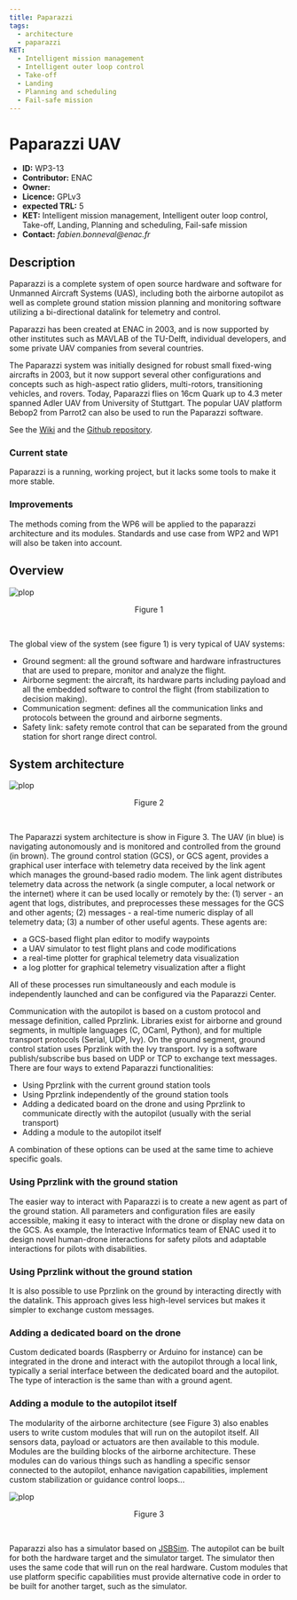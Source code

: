```yaml
---
title: Paparazzi
tags:
  - architecture
  - paparazzi
KET:
  - Intelligent mission management
  - Intelligent outer loop control
  - Take-off
  - Landing
  - Planning and scheduling
  - Fail-safe mission
---
```


# Paparazzi UAV

- __ID:__ WP3-13
- __Contributor:__ ENAC
- __Owner:__ 
- __Licence:__ GPLv3
- __expected TRL:__ 5
- __KET:__ Intelligent mission management, Intelligent outer loop control, Take-off, Landing, Planning and scheduling, Fail-safe mission
- __Contact:__ _fabien.bonneval@enac.fr_


## Description

Paparazzi is a complete system of open source hardware and software for Unmanned Aircraft Systems (UAS), including both the airborne autopilot as well as complete ground station mission planning and monitoring software utilizing a bi-directional datalink for telemetry and control.

Paparazzi has been created at ENAC in 2003, and is now supported by other institutes such as MAVLAB of the TU-Delft, individual developers, and some private UAV companies from several countries.

The Paparazzi system was initially designed for robust small fixed-wing aircrafts in 2003, but it now support several other configurations and concepts such as high-aspect ratio gliders, multi-rotors, transitioning vehicles, and rovers. Today, Paparazzi flies on 16cm Quark up to 4.3 meter spanned Adler UAV from University of Stuttgart. The popular UAV platform Bebop2 from Parrot2 can also be used to run the Paparazzi software.

See the [Wiki](http://wiki.paparazziuav.org/wiki/Main_Page) and the [Github repository](https://github.com/paparazzi/paparazzi/).


### Current state

Paparazzi is a running, working project, but it lacks some tools to make it more stable.


### Improvements

The methods coming from the WP6 will be applied to the paparazzi architecture and its modules.
Standards and use case from WP2 and WP1 will also be taken into account.





## Overview

![plop](../../img/paparazzi_overview.jpg)
<p align="center">Figure 1</p>
<br/>

The global view of the system (see figure 1) is very typical of UAV systems:

- Ground segment: all the ground software and hardware infrastructures that are used to prepare, monitor and analyze the flight.
- Airborne segment: the aircraft, its hardware parts including payload and all the embedded software to control the flight (from stabilization to decision making).
- Communication segment: defines all the communication links and protocols between the ground and airborne segments.
- Safety link: safety remote control that can be separated from the ground station for short range direct control.


## System architecture

![plop](../../img/paparazzi_communication.png)
<p align="center">Figure 2</p>
<br/>

The Paparazzi system architecture is show in Figure 3. The UAV (in blue) is navigating
autonomously and is monitored and controlled from the ground (in brown). The ground
control station (GCS), or GCS agent, provides a graphical user interface with telemetry
data received by the link agent which manages the ground-based radio modem. The link
agent distributes telemetry data across the network (a single computer, a local network
or the internet) where it can be used locally or remotely by the: (1) server - an agent that
logs, distributes, and preprocesses these messages for the GCS and other agents; (2)
messages - a real-time numeric display of all telemetry data; (3) a number of other useful
agents. These agents are:

- a GCS-based flight plan editor to modify waypoints
- a UAV simulator to test flight plans and code modifications
- a real-time plotter for graphical telemetry data visualization
- a log plotter for graphical telemetry visualization after a flight

All of these processes run simultaneously and each module is independently launched
and can be configured via the Paparazzi Center.




Communication with the autopilot is based on a custom protocol and message definition, called Pprzlink. Libraries exist for airborne and ground segments, in multiple languages (C, OCaml, Python), and for multiple transport protocols (Serial, UDP, Ivy). On the ground segment, ground control station uses Pprzlink with the Ivy transport. Ivy is a software publish/subscribe bus based on UDP or TCP to exchange text messages.
There are four ways to extend Paparazzi functionalities:

- Using Pprzlink with the current ground station tools
- Using Pprzlink independently of the ground station tools
- Adding a dedicated board on the drone and using Pprzlink to communicate directly with the autopilot (usually with the serial transport)
- Adding a module to the autopilot itself

A combination of these options can be used at the same time to achieve specific goals.

### Using Pprzlink with the ground station

The easier way to interact with Paparazzi is to create a new agent as part of the ground station. All parameters and configuration files are easily accessible, making it easy to interact with the drone or display new data on the GCS. As example, the Interactive Informatics team of ENAC used it to design novel human-drone interactions for safety pilots and adaptable interactions for pilots with disabilities. 

### Using Pprzlink without the ground station

It is also possible to use Pprzlink on the ground by interacting directly with the datalink. This approach gives less high-level services but makes it simpler to exchange custom messages.

### Adding a dedicated board on the drone

Custom dedicated boards (Raspberry or Arduino for instance) can be integrated in the drone and interact with the autopilot through a local link, typically a serial interface between the dedicated board and the autopilot. The type of interaction is the same than with a ground agent. 

### Adding a module to the autopilot itself

The modularity of the airborne architecture (see Figure 3) also enables users to write custom modules that will run on the autopilot itself. All sensors data, payload or actuators are then available to this module. Modules are the building blocks of the airborne architecture. These modules can do various things such as handling a specific sensor connected to the autopilot, enhance navigation capabilities, implement custom stabilization or guidance control loops...

![plop](../../img/paparazzi_airborne_arch.png)
<p align="center">Figure 3</p>
<br/>

Paparazzi also has a simulator based on [JSBSim](http://www.jsbsim.org). The autopilot can be built for both the hardware target and the simulator target. The simulator then uses the same code that will run on the real hardware. Custom modules that use platform specific capabilities must provide alternative code in order to be built for another target, such as the simulator.

